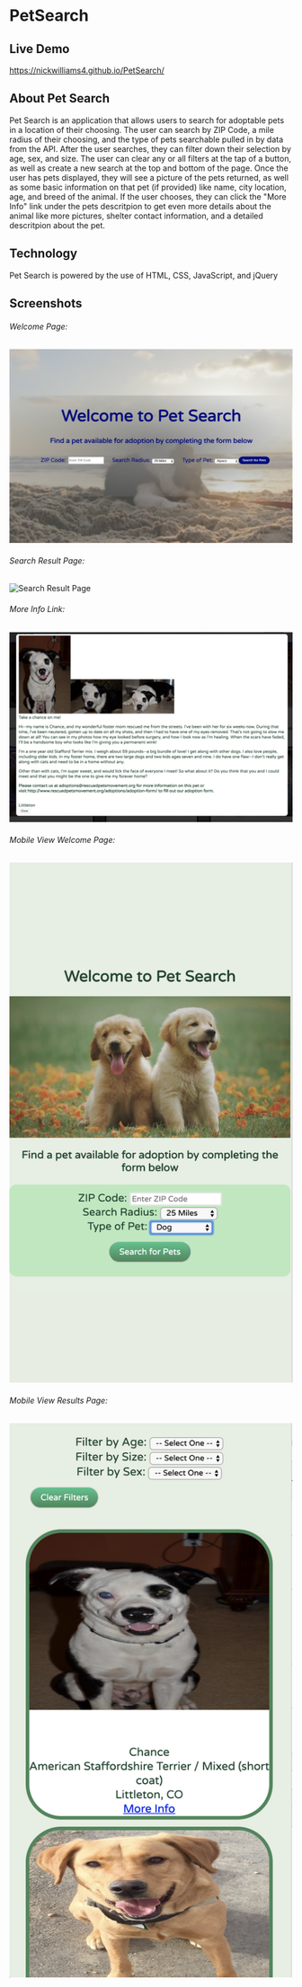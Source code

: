 # PetSearch

## Live Demo   
https://nickwilliams4.github.io/PetSearch/

## About Pet Search
Pet Search is an application that allows users to search for adoptable pets in a location of their choosing.  The user can search by ZIP Code, a mile radius of their choosing, and the type of pets searchable pulled in by data from the API.  After the user searches, they can filter down their selection by age, sex, and size.  The user can clear any or all filters at the tap of a button, as well as create a new search at the top and bottom of the page.  Once the user has pets displayed, they will see a picture of the pets returned, as well as some basic information on that pet (if provided) like name, city location, age, and breed of the animal.  If the user chooses, they can click the "More Info" link under the pets descritpion to get even more details about the animal like more pictures, shelter contact information, and a detailed descritpion about the pet.  

## Technology
Pet Search is powered by the use of HTML, CSS, JavaScript, and jQuery

## Screenshots 

###### Welcome Page:
![Welcome Page](WelcomePage.png)

###### Search Result Page:
![Search Result Page](SearchResult.png)

###### More Info Link:
![More Info Link](MoreInfoLink.png)

###### Mobile View Welcome Page:
![Mobile View Welcome Page](MobileView.png)

###### Mobile View Results Page:
![Mobile View Results Page](MobileViewResults.png)
